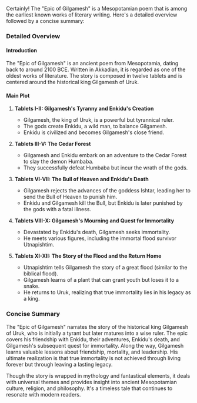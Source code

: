 Certainly! The "Epic of Gilgamesh" is a Mesopotamian poem that is among the earliest known works of literary writing. Here's a detailed overview followed by a concise summary:

### Detailed Overview

#### Introduction
The "Epic of Gilgamesh" is an ancient poem from Mesopotamia, dating back to around 2100 BCE. Written in Akkadian, it is regarded as one of the oldest works of literature. The story is composed in twelve tablets and is centered around the historical king Gilgamesh of Uruk.

#### Main Plot

1. **Tablets I-II: Gilgamesh's Tyranny and Enkidu's Creation**
   - Gilgamesh, the king of Uruk, is a powerful but tyrannical ruler.
   - The gods create Enkidu, a wild man, to balance Gilgamesh.
   - Enkidu is civilized and becomes Gilgamesh's close friend.

2. **Tablets III-V: The Cedar Forest**
   - Gilgamesh and Enkidu embark on an adventure to the Cedar Forest to slay the demon Humbaba.
   - They successfully defeat Humbaba but incur the wrath of the gods.

3. **Tablets VI-VII: The Bull of Heaven and Enkidu's Death**
   - Gilgamesh rejects the advances of the goddess Ishtar, leading her to send the Bull of Heaven to punish him.
   - Enkidu and Gilgamesh kill the Bull, but Enkidu is later punished by the gods with a fatal illness.

4. **Tablets VIII-X: Gilgamesh's Mourning and Quest for Immortality**
   - Devastated by Enkidu's death, Gilgamesh seeks immortality.
   - He meets various figures, including the immortal flood survivor Utnapishtim.

5. **Tablets XI-XII: The Story of the Flood and the Return Home**
   - Utnapishtim tells Gilgamesh the story of a great flood (similar to the biblical flood).
   - Gilgamesh learns of a plant that can grant youth but loses it to a snake.
   - He returns to Uruk, realizing that true immortality lies in his legacy as a king.

### Concise Summary
The "Epic of Gilgamesh" narrates the story of the historical king Gilgamesh of Uruk, who is initially a tyrant but later matures into a wise ruler. The epic covers his friendship with Enkidu, their adventures, Enkidu's death, and Gilgamesh's subsequent quest for immortality. Along the way, Gilgamesh learns valuable lessons about friendship, mortality, and leadership. His ultimate realization is that true immortality is not achieved through living forever but through leaving a lasting legacy.

Though the story is wrapped in mythology and fantastical elements, it deals with universal themes and provides insight into ancient Mesopotamian culture, religion, and philosophy. It's a timeless tale that continues to resonate with modern readers.